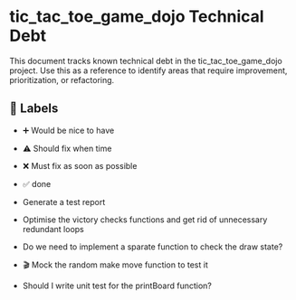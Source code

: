 # tic_tac_toe_game_dojo Technical Debt

This document tracks known technical debt in the tic_tac_toe_game_dojo project. Use this as a reference to identify areas that require improvement, prioritization, or refactoring.

## :bookmark: Labels

- :heavy_plus_sign: Would be nice to have
- :warning: Should fix when time
- :x: Must fix as soon as possible
- :white_check_mark: done

- Generate a test report
- Optimise the victory checks functions and get rid of unnecessary redundant loops
- Do we need to implement a sparate function to check the draw state?
- 🎬 Mock the random make move function to test it
- Should I write unit test for the printBoard function?

